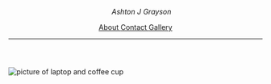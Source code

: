 <!DOCTYPE html>
<html lang="en">
<link href="style.css" rel="stylesheet">
<head>
<!-- meta charset??-->
<title> Practice Website</title>
</head>
<body>
<header>

<ol class="name"><I> Ashton J Grayson </i> </ol>
<a href="about.html"> About </a> 
<a href="contact.html"> Contact </a>
<a href="gallery.html"> Gallery</a>
<hr>
<!-- hr tag think this should be done using css -->
<!-- look at how to position links to the right -->
</header>
<nav></nav>
<div></div>
<id></id>
<section></section>
<aside><aside>
<!-- look at theroy of nav, div, id ,section, and aside tags -->

<img src="image/laptop.jpg" alt="picture of laptop and coffee cup" class="background-image">

</body>
<footer> 
</footer>
</html>
